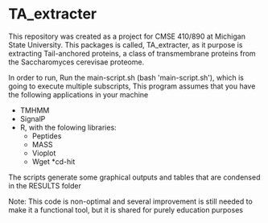 # TA_extracter

This repository was created as a project for CMSE 410/890 at Michigan State University. 
This packages is called, TA_extracter, as it purpose is extracting Tail-anchored proteins, a class of transmembrane proteins from the Saccharomyces cerevisae proteome.  

 In order to run,
 Run the main-script.sh (bash 'main-script.sh'), which is going to execute multiple subscripts,
This program assumes that you have the following applications in your machine
  * TMHMM
  * SignalP
  * R, with the folowing libraries:
    * Peptides
    * MASS
    * Vioplot
    * Wget
    *cd-hit

The scripts generate some graphical outputs and tables that are condensed in the RESULTS folder

Note: This code is non-optimal and several improvement is still needed to make it a functional tool, but it is shared
for purely education purposes

